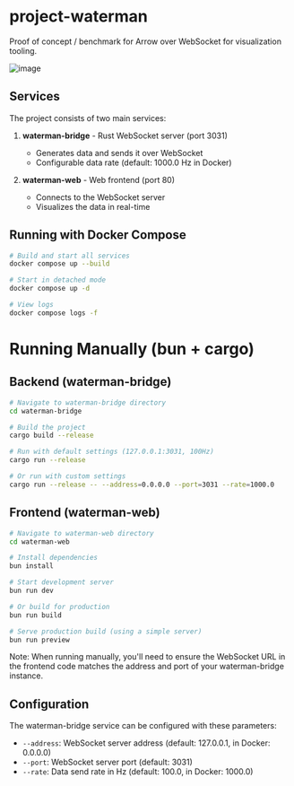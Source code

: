 # project-waterman
Proof of concept / benchmark for Arrow over WebSocket for visualization tooling.

![image](https://github.com/user-attachments/assets/f2aecd69-76f9-4e86-9ac9-f59603936a2c)

## Services

The project consists of two main services:

1. **waterman-bridge** - Rust WebSocket server (port 3031)
   - Generates data and sends it over WebSocket
   - Configurable data rate (default: 1000.0 Hz in Docker)

2. **waterman-web** - Web frontend (port 80)
   - Connects to the WebSocket server
   - Visualizes the data in real-time

## Running with Docker Compose

```bash
# Build and start all services
docker compose up --build

# Start in detached mode
docker compose up -d

# View logs
docker compose logs -f
```

# Running Manually (bun + cargo)

## Backend (waterman-bridge)

```bash
# Navigate to waterman-bridge directory
cd waterman-bridge

# Build the project
cargo build --release

# Run with default settings (127.0.0.1:3031, 100Hz)
cargo run --release

# Or run with custom settings
cargo run --release -- --address=0.0.0.0 --port=3031 --rate=1000.0
```

## Frontend (waterman-web)

```bash
# Navigate to waterman-web directory
cd waterman-web

# Install dependencies
bun install

# Start development server
bun run dev

# Or build for production
bun run build

# Serve production build (using a simple server)
bun run preview
```

Note: When running manually, you'll need to ensure the WebSocket URL in the frontend code matches the address and port of your waterman-bridge instance.

## Configuration

The waterman-bridge service can be configured with these parameters:
- `--address`: WebSocket server address (default: 127.0.0.1, in Docker: 0.0.0.0)
- `--port`: WebSocket server port (default: 3031)
- `--rate`: Data send rate in Hz (default: 100.0, in Docker: 1000.0)
